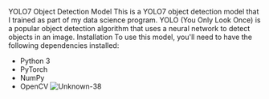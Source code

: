 YOLO7 Object Detection Model
This is a YOLO7 object detection model that I trained as part of my data science program. YOLO (You Only Look Once) is a popular object detection algorithm that uses a neural network to detect objects in an image.
Installation
To use this model, you'll need to have the following dependencies installed:
* Python 3
* PyTorch
* NumPy
* OpenCV
![Unknown-38](https://user-images.githubusercontent.com/113937079/228612517-9c13944a-b99d-44a3-9c24-66110a083156.png)

